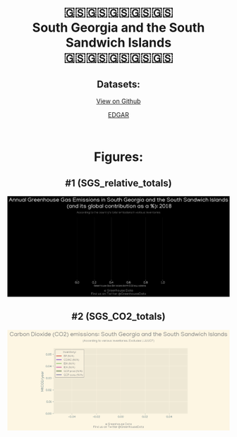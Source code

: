 
<center>
<h1 align="center">
🇬🇸🇬🇸🇬🇸🇬🇸🇬🇸
<br>
South Georgia and the South Sandwich Islands
<br>
🇬🇸🇬🇸🇬🇸🇬🇸🇬🇸
</h1>
<h2>Datasets:</h2>
<p><a href="https://github.com/dquintani/GreenhouseData/tree/master/country_data/SGS_South Georgia and the South Sandwich Islands/data">View on Github</a>
<br></p><p><a href="data/SGS_EDGAR.csv">EDGAR</a></p><p><br></p>
<h1>Figures:</h1><h2>#1 (SGS_relative_totals)</h2>
<p><img alt="" src="figures/SGS_relative_totals.png" /></p><h2>#2 (SGS_CO2_totals)</h2>
<p><img alt="" src="figures/SGS_CO2_totals.png" /></p>